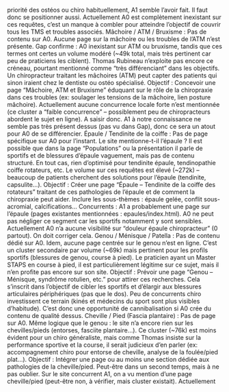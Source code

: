 priorité des ostéos ou chiro habituellement, A1 semble l’avoir fait. Il faut donc se positionner aussi. Actuellement A0 est complètement inexistant sur ces requêtes, c’est un manque à combler pour atteindre l’objectif de couvrir tous les TMS et troubles associés. Mâchoire / ATM / Bruxisme : Pas de contenu sur A0. Aucune page sur la mâchoire ou les troubles de l’ATM n’est présente. Gap confirme : A0 inexistant sur ATM ou bruxisme, tandis que ces termes ont certes un volume modéré (~49k total, mais très pertinent car peu de praticiens les ciblent). Thomas Rubineau n’exploite pas encore ce créneau, pourtant mentionné comme “très différenciant” dans les objectifs. Un chiropracteur traitant les mâchoires (ATM) peut capter des patients qui sinon iraient chez le dentiste ou ostéo spécialisé. Objectif : Concevoir une page “Mâchoire, ATM et Bruxisme” éduquant sur le rôle de la chiropraxie dans ces troubles (ex: soulager les tensions de la mâchoire, lien posture mâchoire). Actuellement aucune concurrence locale forte n’est mentionnée (ce cluster a “faible concurrence” – possiblement peu de chiropracteurs abordent le sujet en ligne). A saisir donc. A1 à notre connaissance ne semble pas très présent dessus (pas vu dans Gap), donc ce sera un atout pour A0 de se différencier. Épaule / Tendinite de la coiffe : Pas de page spécifique sur A0 pour l’instant. Le site mentionne-t-il l’épaule ? Il est possible que dans la page “Populations” ou la présentation il parle de sportifs et de blessures d’épaule vaguement, mais pas de contenu structuré. En tout cas, rien d’optimisé pour tendinite épaule, tendinopathie coiffe rotateurs, etc. Le volume sur ces requêtes est élevé (~272k) – beaucoup de patients cherchent des solutions pour l’épaule (tendinite, capsulite…). Objectif : Créer une page “Épaule – Tendinite de la coiffe des rotateurs” traitant de ces pathologies de l’épaule et de comment la chiropraxie peut aider. Inclure les sous-thèmes : épaule gelée, conflit sous-acromial, calcifications… Concurrents : A1 a probablement une page sur l’épaule (pages existantes mentionnées : epaules/index.html). A0 ne peut pas négliger ce segment car les sportifs notamment y sont sensibles. Actuellement A0 n’a aucune visibilité sur “douleur épaule chiropracteur” (0 partout). On doit corriger cela. Genou / Ménisque / Patella : Pas de contenu dédié sur A0. Idem, aucune page centrée sur le genou n’est en ligne. C’est un cluster secondaire par volume (~69k) mais pertinent pour les profils sportifs (blessures de genou, course à pied). Le praticien ayant un Master STAPS en course à pied, il est particulièrement légitime sur ce sujet, mais il n’en profite pas encore sur son site. Objectif : Prévoir une page “Genou – Ménisque, syndrôme rotulien, etc.” pour attirer ces recherches. Cela s’inscrit dans l’objectif de cibler les sportifs et d’élargir aux blessures articulaires périphériques (pas que le dos). Peu de concurrents chiro investissent ce terrain (kinés et médecins du sport sont plus visibles d’habitude). C’est donc une opportunité de cannibalisation si A0 crée du contenu de qualité dessus. Cheville / Pied (Fascia plantaire) : Pas de page sur A0. Même logique que le genou : le site n’a encore rien sur les chevilles/pieds (entorses, fasciite plantaire…). Ce cluster (~76k) est moins évident pour un chiro généraliste, mais comme Thomas insiste sur la performance sportive et la course, il serait judicieux d’en parler (ex: accompagnement chiro pour entorse de cheville, analyse de la foulée/pied plat…). Objectif : Intégrer une page ou au moins une section dédiée aux pathologies de la cheville/pied. Peut-être dans un second temps, mais à ne pas oublier. Sur le site concurrent A1, on a vu mention d’une page cheville/pied (peut-être non, à vérifier, mais cluster existait). Actuellement